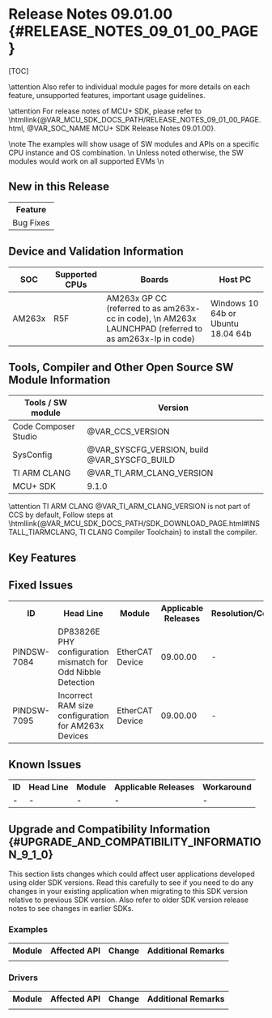 # Release Notes 09.01.00 {#RELEASE_NOTES_09_01_00_PAGE}

[TOC]

\attention Also refer to individual module pages for more details on each feature, unsupported features, important usage guidelines.

\attention For release notes of MCU+ SDK, please refer to \htmllink{@VAR_MCU_SDK_DOCS_PATH/RELEASE_NOTES_09_01_00_PAGE.html, @VAR_SOC_NAME MCU+ SDK Release Notes 09.01.00}.

\note The examples will show usage of SW modules and APIs on a specific CPU instance and OS combination. \n
      Unless noted otherwise, the SW modules would work on all supported EVMs \n

## New in this Release

<table>
<tr>
    <th> Feature
</tr>
<tr>
    <td> Bug Fixes
</tr>
</table>

## Device and Validation Information

SOC    | Supported CPUs  | Boards                                                                                                      | Host PC
-------|-----------------|-------------------------------------------------------------------------------------------------------------|-----------------------------------
AM263x | R5F             | AM263x GP CC (referred to as am263x-cc in code), \n AM263x LAUNCHPAD (referred to as am263x-lp in code)     | Windows 10 64b or Ubuntu 18.04 64b

## Tools, Compiler and Other Open Source SW Module Information

Tools / SW module       | Version
------------------------|-----------------------
Code Composer Studio    | @VAR_CCS_VERSION
SysConfig               | @VAR_SYSCFG_VERSION, build @VAR_SYSCFG_BUILD
TI ARM CLANG            | @VAR_TI_ARM_CLANG_VERSION
MCU+ SDK                |  9.1.0

\attention TI ARM CLANG @VAR_TI_ARM_CLANG_VERSION is not part of CCS by default, Follow steps at \htmllink{@VAR_MCU_SDK_DOCS_PATH/SDK_DOWNLOAD_PAGE.html#INSTALL_TIARMCLANG, TI CLANG Compiler Toolchain} to install the compiler.

## Key Features

<!-- ### Features not supported in release -->

## Fixed Issues

<table>
<tr>
    <th> ID
    <th> Head Line
    <th> Module
    <th> Applicable Releases
    <th> Resolution/Comments
</tr>
<tr>
    <td> PINDSW-7084
    <td> DP83826E PHY configuration mismatch for Odd Nibble Detection
    <td> EtherCAT Device
    <td> 09.00.00
    <td> -
</tr>
<tr>
    <td> PINDSW-7095
    <td> Incorrect RAM size configuration for AM263x Devices
    <td> EtherCAT Device
    <td> 09.00.00
    <td> -
</tr>
</table>

## Known Issues

<table>
<tr>
    <th> ID
    <th> Head Line
    <th> Module
    <th> Applicable Releases
    <th> Workaround
</tr>
<tr>
    <td> -
    <td> -
    <td> -
    <td> -
    <td> -
</tr>
</table>

<!-- ## Errata
<table>
<tr>
    <th> ID
    <th> Head Line
    <th> Module
    <th> SDK Status
</tr>
</table> -->


## Upgrade and Compatibility Information {#UPGRADE_AND_COMPATIBILITY_INFORMATION_9_1_0}

<!-- \attention When migrating from MCU+ SDK, see \ref MIGRATION_GUIDES for more details -->

This section lists changes which could affect user applications developed using older SDK versions.
Read this carefully to see if you need to do any changes in your existing application when migrating to this SDK version relative to
previous SDK version. Also refer to older SDK version release notes to see changes in
earlier SDKs.

<!-- ### Compiler Options

<table>
<tr>
    <th> Module
    <th> Affected API
    <th> Change
    <th> Additional Remarks
</tr>
<tr>
    <td> 
    <td> 
    <td> 
    <td> 
</tr>
</table> -->

### Examples

<table>
<tr>
    <th> Module
    <th> Affected API
    <th> Change
    <th> Additional Remarks
</tr>
<tr>
    <td> 
    <td> 
    <td> 
    <td> 
</tr>
</table>

### Drivers

<table>
<tr>
    <th> Module
    <th> Affected API
    <th> Change
    <th> Additional Remarks
</tr>
<tr>
    <td> 
    <td> 
    <td> 
    <td> 
</tr>
</table>

